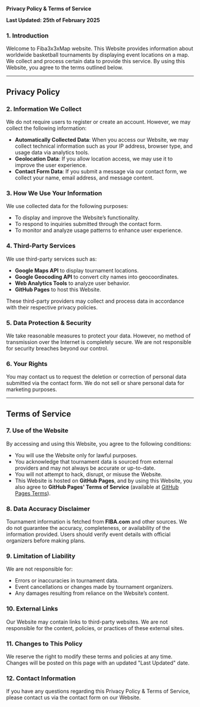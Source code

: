 **Privacy Policy & Terms of Service**

**Last Updated: 25th of February 2025**

### 1. Introduction

Welcome to Fiba3x3xMap website. This Website provides information about worldwide basketball tournaments by displaying event locations on a map. We collect and process certain data to provide this service. By using this Website, you agree to the terms outlined below.

---

## **Privacy Policy**

### 2. Information We Collect

We do not require users to register or create an account. However, we may collect the following information:

- **Automatically Collected Data**: When you access our Website, we may collect technical information such as your IP address, browser type, and usage data via analytics tools.
- **Geolocation Data**: If you allow location access, we may use it to improve the user experience.
- **Contact Form Data**: If you submit a message via our contact form, we collect your name, email address, and message content.

### 3. How We Use Your Information

We use collected data for the following purposes:

- To display and improve the Website’s functionality.
- To respond to inquiries submitted through the contact form.
- To monitor and analyze usage patterns to enhance user experience.

### 4. Third-Party Services

We use third-party services such as:

- **Google Maps API** to display tournament locations.
- **Google Geocoding API** to convert city names into geocoordinates.
- **Web Analytics Tools** to analyze user behavior.
- **GitHub Pages** to host this Website.

These third-party providers may collect and process data in accordance with their respective privacy policies.

### 5. Data Protection & Security

We take reasonable measures to protect your data. However, no method of transmission over the Internet is completely secure. We are not responsible for security breaches beyond our control.

### 6. Your Rights

You may contact us to request the deletion or correction of personal data submitted via the contact form. We do not sell or share personal data for marketing purposes.

---

## **Terms of Service**

### 7. Use of the Website

By accessing and using this Website, you agree to the following conditions:

- You will use the Website only for lawful purposes.
- You acknowledge that tournament data is sourced from external providers and may not always be accurate or up-to-date.
- You will not attempt to hack, disrupt, or misuse the Website.
- This Website is hosted on **GitHub Pages**, and by using this Website, you also agree to **GitHub Pages' Terms of Service** (available at [GitHub Pages Terms](https://docs.github.com/en/pages/getting-started-with-github-pages)).

### 8. Data Accuracy Disclaimer

Tournament information is fetched from **FIBA.com** and other sources. We do not guarantee the accuracy, completeness, or availability of the information provided. Users should verify event details with official organizers before making plans.

### 9. Limitation of Liability

We are not responsible for:

- Errors or inaccuracies in tournament data.
- Event cancellations or changes made by tournament organizers.
- Any damages resulting from reliance on the Website’s content.

### 10. External Links

Our Website may contain links to third-party websites. We are not responsible for the content, policies, or practices of these external sites.

### 11. Changes to This Policy

We reserve the right to modify these terms and policies at any time. Changes will be posted on this page with an updated "Last Updated" date.

### 12. Contact Information

If you have any questions regarding this Privacy Policy & Terms of Service, please contact us via the contact form on our Website.

